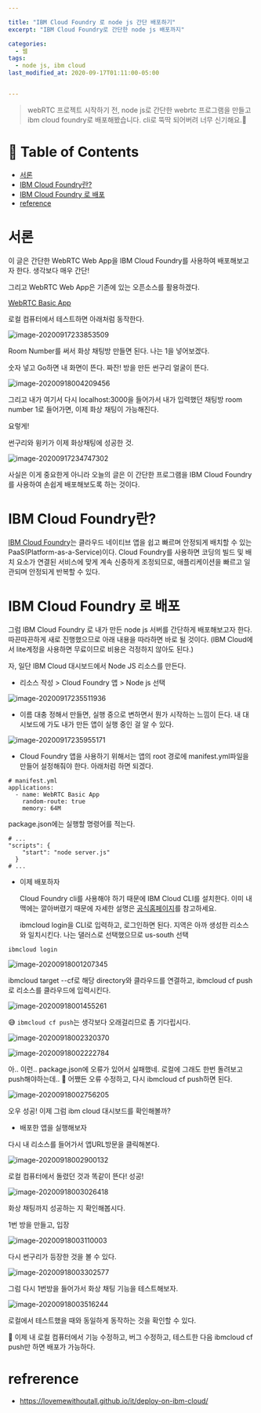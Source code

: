 ```yaml
---

title: "IBM Cloud Foundry 로 node js 간단 배포하기"
excerpt: "IBM Cloud Foundry로 간단한 node js 배포까지"

categories:
  - 웹
tags:
  - node js, ibm cloud
last_modified_at: 2020-09-17T01:11:00-05:00


---
```


> webRTC 프로젝트 시작하기 전, node js로 간단한 webrtc 프로그램을 만들고 ibm cloud foundry로 배포해봤습니다. cli로 뚝딱 되어버려 너무 신기해요.🤔 

# 📌 Table of Contents

- [서론](#서론)
- [IBM Cloud Foundry란?](#ibm-cloud-foundry란)
- [IBM Cloud Foundry 로 배포](#ibm-cloud-foundry-로-배포)
- [reference](#reference)



# 서론

이 글은 간단한 WebRTC Web App을 IBM Cloud Foundry를 사용하여 배포해보고자 한다. 생각보다 매우 간단!

그리고 WebRTC Web App은 기존에 있는 오픈소스를 활용하겠다.

[WebRTC Basic App](https://github.com/agilityfeat/webrtc-video-conference-tutorial/tree/webrtc)



로컬 컴퓨터에서 테스트하면 아래처럼 동작한다.

![image-20200917233853509](/assets/images/image-20200917233853509.png)

Room Number를 써서 화상 채팅방 만들면 된다. 나는 1을 넣어보겠다.

숫자 넣고 Go하면 내 화면이 뜬다.  짜잔! 방을 만든 썬구리 얼굴이 뜬다.

![image-20200918004209456](/assets/images/image-20200918004209456.png)

그리고 내가 여기서 다시 localhost:3000을 들어가서 내가 입력했던 채팅방 room number 1로 들어가면, 이제 화상 채팅이 가능해진다. 

요렇게!

썬구리와 윙키가 이제 화상채팅에 성공한 것. 

![image-20200917234747302](/assets/images/image-20200917234747302.png)



사실은 이게 중요한게 아니라 오늘의 글은 이 간단한 프로그램을 IBM Cloud Foundry를 사용하여 손쉽게 배포해보도록 하는 것이다. 



# IBM Cloud Foundry란?

[IBM Cloud Foundry](https://cloud.ibm.com/docs/cloud-foundry-public?topic=cloud-foundry-public-getting-started)는 클라우드 네이티브 앱을 쉽고 빠르며 안정되게 배치할 수 있는 PaaS(Platform-as-a-Service)이다. Cloud Foundry를 사용하면 코딩의 빌드 및 배치 요소가 연결된 서비스에 맞게 계속 신중하게 조정되므로, 애플리케이션을 빠르고 일관되며 안정되게 반복할 수 있다. 



# IBM Cloud Foundry 로 배포

그럼 IBM Cloud Foundry 로 내가 만든 node js 서버를 간단하게 배포해보고자 한다. 따끈따끈하게 새로 진행했으므로 아래 내용을 따라하면 바로 될 것이다. (IBM Cloud에서 lite계정을 사용하면 무료이므로 비용은 걱정하지 않아도 된다.)

자, 일단 IBM Cloud 대시보드에서 Node JS 리소스를 만든다.

* 리소스 작성 > Cloud Foundry 앱 > Node js 선택

![image-20200917235511936](/assets/images/image-20200917235511936.png)

* 이름 대충 정해서 만들면, 실행 중으로 변하면서 뭔가 시작하는 느낌이 든다. 내 대시보드에 가도 내가 만든 앱이 실행 중인 걸 알 수 있다. 

![image-20200917235955171](/assets/images/image-20200917235955171.png)

* Cloud Foundry 앱을 사용하기 위해서는 앱의 root 경로에 manifest.yml파일을 만들어 설정해줘야 한다. 아래처럼 하면 되겠다.

```shell
# manifest.yml
applications:
  - name: WebRTC Basic App
    random-route: true
    memory: 64M
```

package.json에는 실행할 명령어를 적는다.

```
# ...
"scripts": {
    "start": "node server.js"   
  }
# ...
```

* 이제 배포하자

  Cloud Foundry cli를 사용해야 하기 때문에 IBM Cloud CLI를 설치한다. 이미 내 맥에는 깔아버렸기 때문에 자세한 설명은 [공식홈페이지](https://cloud.ibm.com/docs/cli?topic=cli-getting-started)를 참고하세요.

  

  ibmcloud login을 CLI로 입력하고, 로그인하면 된다.  지역은 아까 생성한 리소스와 일치시킨다. 나는 댈러스로 선택했으므로 us-south 선택

```shell
ibmcloud login
```

![image-20200918001207345](/assets/images/image-20200918001207345.png)

ibmcloud target --cf로 해당 directory와 클라우드를 연결하고, ibmcloud cf push로 리소스를 클라우드에 입력시킨다. 

![image-20200918001455261](/assets/images/image-20200918001455261.png)

😅 `ibmcloud cf push`는 생각보다 오래걸리므로 좀 기다립시다. 

![image-20200918002320370](/assets/images/image-20200918002320370.png)

![image-20200918002222784](/assets/images/image-20200918002222784.png)

아.. 이런.. package.json에 오류가 있어서 실패했네. 로컬에 그래도 한번 돌려보고 push해야하는데.. 😤 어쨌든 오류 수정하고, 다시 ibmcloud cf push하면 된다.

![image-20200918002756205](/assets/images/image-20200918002756205.png)

오우 성공! 이제 그럼 ibm cloud 대시보드를 확인해볼까?



* 배포한 앱을 실행해보자

다시 내 리소스를 들어가서 앱URL방문을 클릭해본다. 

![image-20200918002900132](/assets/images/image-20200918002900132.png)

로컬 컴퓨터에서 돌렸던 것과 똑같이 뜬다! 성공!

![image-20200918003026418](/assets/images/image-20200918003026418.png)



화상 채팅까지 성공하는 지 확인해봅시다.

1번 방을 만들고, 입장

![image-20200918003110003](/assets/images/image-20200918003110003.png)



다시 썬구리가 등장한 것을 볼 수 있다.

![image-20200918003302577](/assets/images/image-20200918003302577.png)

그럼 다시 1번방을 들어가서 화상 채팅 기능을 테스트해보자. 

![image-20200918003516244](/assets/images/image-20200918003516244.png)

로컬에서 테스트했을 때와 동일하게 동작하는 것을 확인할 수 있다.



🚦 이제 내 로컬 컴퓨터에서 기능 수정하고, 버그 수정하고, 테스트한 다음 ibmcloud cf push만 하면 배포가 가능하다.

# refrerence

* https://lovemewithoutall.github.io/it/deploy-on-ibm-cloud/